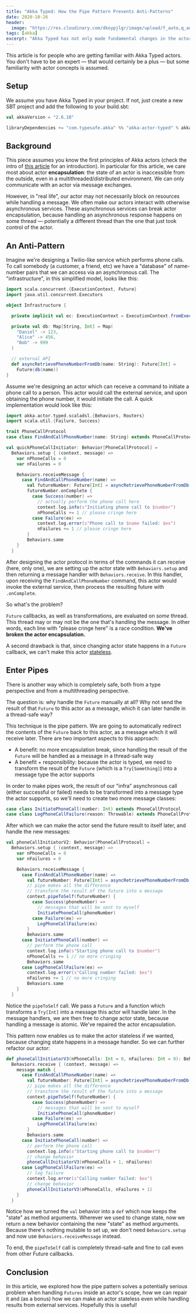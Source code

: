 ```yaml
---
title: "Akka Typed: How the Pipe Pattern Prevents Anti-Patterns"
date: 2020-10-26
header:
  image: "https://res.cloudinary.com/dkoypjlgr/image/upload/f_auto,q_auto:good,c_auto,w_1200,h_300,g_auto,fl_progressive/v1715952116/blog_cover_large_phe6ch.jpg"
tags: [akka]
excerpt: "Akka Typed has not only made fundamental changes in the actor protocol definitions, but made significant improvements in actor mechanics as well."
---
```


This article is for people who are getting familiar with Akka Typed actors. You don't have to be an expert &mdash; that would certainly be a plus &mdash; but some familiarity with actor concepts is assumed.

## Setup

We assume you have Akka Typed in your project. If not, just create a new SBT project and add the following to your build.sbt:

```scala
val akkaVersion = "2.6.10"

libraryDependencies += "com.typesafe.akka" %% "akka-actor-typed" % akkaVersion
```

## Background

This piece assumes you know the first principles of Akka actors (check the intro of [this article](/stateful-stateless-actors) for an introduction). In particular for this article, we care most about actor **encapsulation**: the state of an actor is inaccessible from the outside, even in a multithreaded/distributed environment. We can only communicate with an actor via message exchanges.

However, in "real life", our actor may not necessarily block on resources while handling a message. We often make our actors interact with otherwise asynchronous services. These asynchronous services can break actor encapsulation, because handling an asynchronous response happens on some thread &mdash; potentially a different thread than the one that just took control of the actor.

## An Anti-Pattern

Imagine we're designing a Twilio-like service which performs phone calls. To call somebody (a customer, a friend, etc) we have a "database" of name-number pairs that we can access via an asynchronous call. The "infrastructure", in this simplified model, looks like this:

```scala
import scala.concurrent.{ExecutionContext, Future}
import java.util.concurrent.Executors

object Infrastructure {

  private implicit val ec: ExecutionContext = ExecutionContext.fromExecutorService(Executors.newFixedThreadPool(8))

  private val db: Map[String, Int] = Map(
    "Daniel" -> 123,
    "Alice" -> 456,
    "Bob" -> 999
  )

  // external API
  def asyncRetrievePhoneNumberFromDb(name: String): Future[Int] =
    Future(db(name))
}
```

Assume we're designing an actor which can receive a command to initiate a phone call to a person. This actor would call the external service, and upon obtaining the phone number, it would initiate the call. A quick implementation would look like this:

```scala
import akka.actor.typed.scaladsl.{Behaviors, Routers}
import scala.util.{Failure, Success}

trait PhoneCallProtocol
case class FindAndCallPhoneNumber(name: String) extends PhoneCallProtocol

val quickPhoneCallInitiator: Behavior[PhoneCallProtocol] =
  Behaviors.setup { (context, message) =>
    var nPhoneCalls = 0
    var nFailures = 0

    Behaviors.receiveMessage {
      case FindAndCallPhoneNumber(name) =>
        val futureNumber: Future[Int] = asyncRetrievePhoneNumberFromDb(name)
        futureNumber.onComplete {
          case Success(number) =>
            // actually perform the phone call here
            context.log.info(s"Initiating phone call to $number")
            nPhoneCalls += 1 // please cringe here
          case Failure(ex) =>
            context.log.error(s"Phone call to $name failed: $ex")
            nFailures += 1 // please cringe here
        }
        Behaviors.same
    }
  }
```

After designing the actor protocol in terms of the commands it can receive (here, only one), we are setting up the actor state with `Behaviors.setup` and then returning a message handler with `Behaviors.receive`. In this handler, upon receiving the `FindAndCallPhoneNumber` command, this actor would invoke the external service, then process the resulting future with `.onComplete`.

So what's the problem?

`Future` callbacks, as well as transformations, are evaluated on _some_ thread. This thread may or may not be the one that's handling the message. In other words, each line with "please cringe here" is a race condition. **We've broken the actor encapsulation.**

A second drawback is that, since changing actor state happens in a `Future` callback, we can't make this actor [stateless](/stateful-stateless-actors).

## Enter Pipes

There is another way which is completely safe, both from a type perspective and from a multithreading perspective.

The question is: why handle the `Future` manually at all? Why not send the result of that `Future` to this actor as a message, which it can later handle in a thread-safe way?

This technique is the pipe pattern. We are going to automatically redirect the contents of the `Future` back to this actor, as a message which it will receive later. There are two important aspects to this approach:

- A benefit: no more encapsulation break, since handling the result of the `Future` will be handled as a message in a thread-safe way
- A benefit + responsibility: because the actor is typed, we need to transform the result of the `Future` (which is a `Try[Something]`) into a message type the actor supports

In order to make pipes work, the result of our "infra" asynchronous call (either successful or failed) needs to be transformed into a message type the actor supports, so we'll need to create two more message classes:

```scala
case class InitiatePhoneCall(number: Int) extends PhoneCallProtocol
case class LogPhoneCallFailure(reason: Throwable) extends PhoneCallProtocol
```

After which we can make the actor send the future result to itself later, and handle the new messages:

```scala
val phoneCallInitiatorV2: Behavior[PhoneCallProtocol] =
  Behaviors.setup { (context, message) =>
    var nPhoneCalls = 0
    var nFailures = 0

    Behaviors.receiveMessage {
      case FindAndCallPhoneNumber(name) =>
        val futureNumber: Future[Int] = asyncRetrievePhoneNumberFromDb(name)
        // pipe makes all the difference
        // transform the result of the future into a message
        context.pipeToSelf(futureNumber) {
          case Success(phoneNumber) =>
            // messages that will be sent to myself
            InitiatePhoneCall(phoneNumber)
          case Failure(ex) =>
            LogPhoneCallFailure(ex)
        }
        Behaviors.same
      case InitiatePhoneCall(number) =>
        // perform the phone call
        context.log.info(s"Starting phone call to $number")
        nPhoneCalls += 1 // no more cringing
        Behaviors.same
      case LogPhoneCallFailure(ex) =>
        context.log.error(s"Calling number failed: $ex")
        nFailures += 1 // no more cringing
        Behaviors.same
    }
  }
```

Notice the `pipeToSelf` call. We pass a `Future` and a function which transforms a `Try[Int]` into a message this actor will handle later. In the message handlers, we are then free to change actor state, because handling a message is atomic. We've repaired the actor encapsulation.

This pattern now enables us to make the actor stateless if we wanted, because changing state happens in a message handler. So we can further refactor our actor:

```scala
def phoneCallInitiatorV3(nPhoneCalls: Int = 0, nFailures: Int = 0): Behavior[PhoneCallProtocol] =
  Behaviors.receive { (context, message) =>
    message match {
      case FindAndCallPhoneNumber(name) =>
        val futureNumber: Future[Int] = asyncRetrievePhoneNumberFromDb(name)
        // pipe makes all the difference
        // transform the result of the future into a message
        context.pipeToSelf(futureNumber) {
          case Success(phoneNumber) =>
            // messages that will be sent to myself
            InitiatePhoneCall(phoneNumber)
          case Failure(ex) =>
            LogPhoneCallFailure(ex)
        }
        Behaviors.same
      case InitiatePhoneCall(number) =>
        // perform the phone call
        context.log.info(s"Starting phone call to $number")
        // change behavior
        phoneCallInitiatorV3(nPhoneCalls + 1, nFailures)
      case LogPhoneCallFailure(ex) =>
        // log failure
        context.log.error(s"Calling number failed: $ex")
        // change behavior
        phoneCallInitiatorV3(nPhoneCalls, nFailures + 1)
    }
  }
```

Notice how we turned the `val` behavior into a `def` which now keeps the "state" as method arguments. Wherever we used to change state, now we return a new behavior containing the new "state" as method arguments. Because there's nothing mutable to set up, we don't need `Behaviors.setup` and now use `Behaviors.receiveMessage` instead.

To end, the `pipeToSelf` call is completely thread-safe and fine to call even from other Future callbacks.

## Conclusion

In this article, we explored how the pipe pattern solves a potentially serious problem when handling `Futures` inside an actor's scope, how we can repair it and (as a bonus) how we can make an actor stateless even while handling results from external services. Hopefully this is useful!
